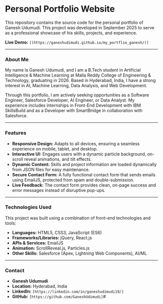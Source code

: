 # Personal Portfolio Website

This repository contains the source code for the personal portfolio of Ganesh Udumudi. This project was developed in September 2025 to serve as a professional showcase of his skills, projects, and experience.

**Live Demo:** `[(https://ganeshudimudi.github.io/my_portflio_ganesh/)]`

---

### About Me

My name is Ganesh Udumudi, and I am a B.Tech student in Artificial Intelligence & Machine Learning at Malla Reddy College of Engineering & Technology, graduating in 2026. Based in Hyderabad, India, I have a strong interest in AI, Machine Learning, Data Analysis, and Web Development.

Through this portfolio, I am actively seeking opportunities as a Software Engineer, Salesforce Developer, AI Engineer, or Data Analyst. My experience includes internships in Front-End Development with IBM SkillsBuild and as a Developer with SmartBridge in collaboration with Salesforce.

---

### Features

* **Responsive Design:** Adapts to all devices, ensuring a seamless experience on mobile, tablet, and desktop.
* **Interactive UI:** Engages users with a dynamic particle background, on-scroll reveal animations, and tilt effects.
* **Dynamic Content:** Skills and project information are loaded dynamically from JSON files for easy maintenance.
* **Secure Contact Form:** A fully functional contact form that sends emails using EmailJS, protected from spam and double-submission.
* **Live Feedback:** The contact form provides clean, on-page success and error messages instead of disruptive pop-ups.

---

### Technologies Used

This project was built using a combination of front-end technologies and tools:

* **Languages:** HTML5, CSS3, JavaScript (ES6)
* **Frameworks/Libraries:** jQuery, React.js
* **APIs & Services:** EmailJS
* **Animation:** ScrollReveal.js, Particles.js
* **Other Skills:** Salesforce (Apex, Lightning Web Components), AI/ML

---

### Contact

* **Ganesh Udumudi**
* **Location:** Hyderabad, India
* **LinkedIn:** `[https://linkedin.com/in/ganeshudimudi19/]`
* **GitHub:** `[https://github.com/GaneshUdimudi]`#

